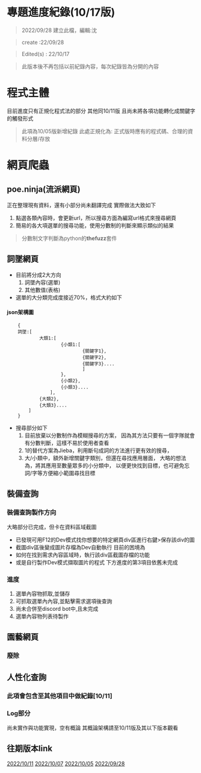 # 專題進度紀錄(10/17版)
> 2022/09/28 建立此檔，編輯:沈

> create :22/09/28

> Edited(s) : 22/10/17

> 此版本後不再包括以前紀錄內容，每次紀錄皆為分開的內容


# 程式主體


目前進度只有正規化程式法的部分 其他同10/11版
且尚未將各項功能轉化成關鍵字的觸發形式

> 此項為10/05版新增紀錄
> 此處正規化為: 正式版時應有的程式碼、合理的資料分層/存放

# 網頁爬蟲

## poe.ninja(流派網頁)

正在整理現有資料，還有小部分尚未翻譯完成
實際做法大致如下
1. 點選各類內容時，會更新url，所以搜尋方面為編寫url格式來搜尋網頁
2. 簡易的各大項選單的搜尋功能，使用分數制的判斷來顯示類似的結果

> 分數制文字判斷為python的**thefuzz**套件

## 詞墜網頁

- 目前將分成2大方向
	1. 詞墜內容(選單)
	2. 其他數值(表格)
- 選單的大分類完成度接近70%，格式大約如下
#### json架構圖
``` 
	{
	詞墜:[
			大類1:[
					{小類1:[
							{關鍵字1},
							{關鍵字2},
							{關鍵字3}....
							]
					},
					{小類2},
					{小類3}....
				],
			{大類2},
			{大類3}....
		]
	}
```

- 搜尋部分如下
	1. 目前放棄以分數制作為模糊搜尋的方案，
	因為其方法只要有一個字隊就會有分數判斷，這樣不易於使用者查看
	2. 1的替代方案為Jieba，利用斷句成詞的方法進行更有效的搜尋，
	3. 大/小類中，額外新增關鍵字類別，但還在尋找應用層面，
	大略的想法為，將其應用至數量眾多的小分類中，
	以便更快找到目標，也可避免忘詞/字等方便縮小範圍尋找目標







## 裝備查詢

### 裝備查詢製作方向


大略部分已完成，但卡在資料區域截圖
- 已發現可用F12的Dev模式找你想要的特定網頁div區進行右鍵>保存該div的圖
- 截圖div區後變成圖片存檔為Dev自動執行
目前的困境為
- 如何在找到需求內容區域時，執行該div區截圖存檔的功能
- 或是自行製作Dev模式擷取圖片的程式
下方進度的第3項目依舊未完成


### 進度
1. 選單內容物抓取,並儲存
2. 可抓取選單內內容,並點擊需求選項後查詢
3. 尚未合併至discord bot中,且未完成
4. 選單內容物列表待製作



## 園藝網頁
### 廢除


## 人性化查詢

### 此項會包含至其他項目中做紀錄[10/11]


### Log部分

尚未實作與功能實現，空有概論
其概論架構請至10/11版及其以下版本觀看

## 往期版本link

[2022/10/11](https://github.com/disbotMust/discord-AI-Gamingbot/blob/main/%E6%96%87%E4%BB%B6/2022%E6%9C%83%E8%AD%B0%E8%88%87%E9%80%B2%E5%BA%A6%E5%A0%B1%E5%91%8A/%E5%B0%88%E9%A1%8C%E9%80%B2%E5%BA%A6_by1011.md)
[2022/10/07](https://github.com/disbotMust/discord-AI-Gamingbot/blob/main/%E6%96%87%E4%BB%B6/2022%E6%9C%83%E8%AD%B0%E8%88%87%E9%80%B2%E5%BA%A6%E5%A0%B1%E5%91%8A/%E5%B0%88%E9%A1%8C%E9%80%B2%E5%BA%A6_by1007.md)
[2022/10/05](https://github.com/disbotMust/discord-AI-Gamingbot/blob/main/%E6%96%87%E4%BB%B6/2022%E6%9C%83%E8%AD%B0%E8%88%87%E9%80%B2%E5%BA%A6%E5%A0%B1%E5%91%8A/%E5%B0%88%E9%A1%8C%E9%80%B2%E5%BA%A6_by1005.md)
[2022/09/28](https://github.com/disbotMust/discord-AI-Gamingbot/blob/main/%E6%96%87%E4%BB%B6/2022%E6%9C%83%E8%AD%B0%E8%88%87%E9%80%B2%E5%BA%A6%E5%A0%B1%E5%91%8A/%E5%B0%88%E9%A1%8C%E9%80%B2%E5%BA%A6_by0928.md)
